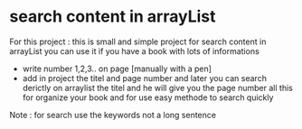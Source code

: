 #  search content in arrayList
 
For this  project : 
this is small and simple project  for search content in arrayList 
you can use it if you have a book with lots of informations 
- write number 1,2,3.. on page [manually with a pen]
- add in project the titel and page number 
and later you can search derictly on arraylist the titel and he will give you the page number 
all this for organize your book and for use easy methode to search quickly 

Note :
 for search use the keywords not a long sentence

